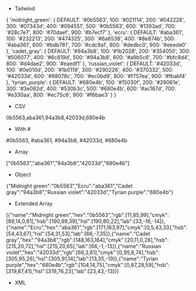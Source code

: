 - Tailwind

{ 'midnight_green': { DEFAULT: '#0b5563', 100: '#021114', 200: '#042228', 300: '#07343d', 400: '#094551', 500: '#0b5563', 600: '#1393ad', 700: '#28c7e7', 800: '#70daef', 900: '#b7ecf7' }, 'ecru': { DEFAULT: '#aba361', 100: '#232213', 200: '#474325', 300: '#6a6538', 400: '#8e874b', 500: '#aba361', 600: '#bdb781', 700: '#cdc9a1', 800: '#dedbc0', 900: '#eeede0' }, 'cadet_gray': { DEFAULT: '#94a3b8', 100: '#1b2028', 200: '#354050', 300: '#506077', 400: '#6c819d', 500: '#94a3b8', 600: '#a9b5c6', 700: '#bfc8d4', 800: '#d4dae2', 900: '#eaedf1' }, 'russian_violet': { DEFAULT: '#42033d', 100: '#0e010d', 200: '#1b0119', 300: '#290226', 400: '#370332', 500: '#42033d', 600: '#98078c', 700: '#ec0bd9', 800: '#f757ea', 900: '#fbabf4' }, 'tyrian_purple': { DEFAULT: '#680e4b', 100: '#15030f', 200: '#29061e', 300: '#3e082d', 400: '#530b3c', 500: '#680e4b', 600: '#ac187d', 700: '#e330aa', 800: '#ec75c6', 900: '#f6bae3' } }

- CSV

0b5563,aba361,94a3b8,42033d,680e4b

- With #

#0b5563, #aba361, #94a3b8, #42033d, #680e4b

- Array

["0b5563","aba361","94a3b8","42033d","680e4b"]

- Object

{"Midnight green":"0b5563","Ecru":"aba361","Cadet gray":"94a3b8","Russian violet":"42033d","Tyrian purple":"680e4b"}

- Extended Array

[{"name":"Midnight green","hex":"0b5563","rgb":[11,85,99],"cmyk":[89,14,0,61],"hsb":[190,89,39],"hsl":[190,80,22],"lab":[33,-16,-14]},{"name":"Ecru","hex":"aba361","rgb":[171,163,97],"cmyk":[0,5,43,33],"hsb":[54,43,67],"hsl":[54,31,53],"lab":[66,-7,35]},{"name":"Cadet gray","hex":"94a3b8","rgb":[148,163,184],"cmyk":[20,11,0,28],"hsb":[215,20,72],"hsl":[215,20,65],"lab":[66,-1,-13]},{"name":"Russian violet","hex":"42033d","rgb":[66,3,61],"cmyk":[0,95,8,74],"hsb":[305,95,26],"hsl":[305,91,14],"lab":[13,35,-19]},{"name":"Tyrian purple","hex":"680e4b","rgb":[104,14,75],"cmyk":[0,87,28,59],"hsb":[319,87,41],"hsl":[319,76,23],"lab":[23,43,-13]}]

- XML

<palette>
  <color name="Midnight green" hex="0b5563" r="11" g="85" b="99" />
  <color name="Ecru" hex="aba361" r="171" g="163" b="97" />
  <color name="Cadet gray" hex="94a3b8" r="148" g="163" b="184" />
  <color name="Russian violet" hex="42033d" r="66" g="3" b="61" />
  <color name="Tyrian purple" hex="680e4b" r="104" g="14" b="75" />
</palette>
